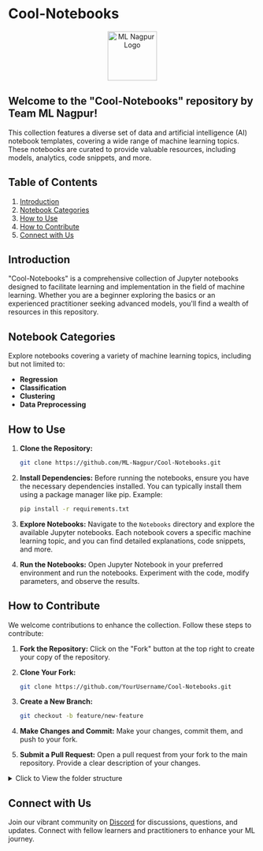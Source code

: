 # Cool-Notebooks

<p align="center"><img src="https://avatars.githubusercontent.com/u/142468240?s=400&u=9a340c3f66cca9b146fc035d39f3ab3fef26989a&v=4" alt="ML Nagpur Logo" width="auto" height="100" style="border-radius=20px;"></p>

## Welcome to the "Cool-Notebooks" repository by Team ML Nagpur! 

This collection features a diverse set of data and artificial intelligence (AI) notebook templates, covering a wide range of machine learning topics. These notebooks are curated to provide valuable resources, including models, analytics, code snippets, and more.

## Table of Contents

1. [Introduction](#introduction)
2. [Notebook Categories](#notebook-categories)
3. [How to Use](#how-to-use)
4. [How to Contribute](#how-to-contribute)
5. [Connect with Us](#connect-with-us)

## Introduction

"Cool-Notebooks" is a comprehensive collection of Jupyter notebooks designed to facilitate learning and implementation in the field of machine learning. Whether you are a beginner exploring the basics or an experienced practitioner seeking advanced models, you'll find a wealth of resources in this repository.

## Notebook Categories

Explore notebooks covering a variety of machine learning topics, including but not limited to:

- **Regression**
- **Classification**
- **Clustering**
- **Data Preprocessing**


## How to Use

1. **Clone the Repository:**
   ```bash
   git clone https://github.com/ML-Nagpur/Cool-Notebooks.git
   ```

2. **Install Dependencies:**
   Before running the notebooks, ensure you have the necessary dependencies installed. You can typically install them using a package manager like pip. Example:
   ```bash
   pip install -r requirements.txt
   ```

3. **Explore Notebooks:**
   Navigate to the `Notebooks` directory and explore the available Jupyter notebooks. Each notebook covers a specific machine learning topic, and you can find detailed explanations, code snippets, and more.

4. **Run the Notebooks:**
   Open Jupyter Notebook in your preferred environment and run the notebooks. Experiment with the code, modify parameters, and observe the results.

## How to Contribute

We welcome contributions to enhance the collection. Follow these steps to contribute:

1. **Fork the Repository:**
Click on the "Fork" button at the top right to create your copy of the repository.

2. **Clone Your Fork:**
   ```bash
   git clone https://github.com/YourUsername/Cool-Notebooks.git
   ```
3. **Create a New Branch:**
   ```bash
   git checkout -b feature/new-feature
   ```
4. **Make Changes and Commit:**
Make your changes, commit them, and push to your fork.

5. **Submit a Pull Request:**
Open a pull request from your fork to the main repository. Provide a clear description of your changes.

<details >
   <summary> Click to View the folder structure </summary>
# Cool-Notebooks

## Machine Learning Notebooks

### Computer Vision

- Face Detection
  - [Face_detection.py](https://github.com/ML-Nagpur/Cool-Notebooks/blob/main/Computer%20Vision/Face_Detection/Face_Detection.py)
  - [requirements.txt](https://github.com/ML-Nagpur/Cool-Notebooks/blob/main/Computer%20Vision/Face_Detection/requirements.txt)
- Hand_Tracking
  - [Hand_Tracking.py](https://github.com/ML-Nagpur/Cool-Notebooks/blob/main/Computer%20Vision/Hand_Tracking/Hand_Tracking.py)
  - [requirements.txt](https://github.com/ML-Nagpur/Cool-Notebooks/blob/main/Computer%20Vision/Hand_Tracking/requirements.txt)


### Deep Learning

- Convolutional Neural Networks (CNN)
  - [Convolution Neural Network for MNIST Handwritten Digits Classification.ipynb](https://github.com/ML-Nagpur/Cool-Notebooks/blob/main/Deep%20Learning/%20Convolutional%20Neural%20Networks%20(CNN)/Python/Convolution%20Neural%20Network%20for%20MNIST%20Handwritten%20Digits%20Classification.ipynb)
  - [Convolution Neural Network for MNIST Handwritten Digits Classification.py
](https://github.com/ML-Nagpur/Cool-Notebooks/blob/main/Deep%20Learning/%20Convolutional%20Neural%20Networks%20(CNN)/Python/Convolution%20Neural%20Network%20for%20MNIST%20Handwritten%20Digits%20Classification.py)
  - [convolutional_neural_network.ipynb
Latest](https://github.com/ML-Nagpur/Cool-Notebooks/blob/main/Deep%20Learning/%20Convolutional%20Neural%20Networks%20(CNN)/Python/convolutional_neural_network.ipynb)
  - [convolutional_neural_network.py](https://github.com/ML-Nagpur/Cool-Notebooks/blob/main/Deep%20Learning/%20Convolutional%20Neural%20Networks%20(CNN)/Python/convolutional_neural_network.py)
    
- Artificial Neural Networks (ANN)
  - Python
    - [.DS_Store](https://github.com/ML-Nagpur/Cool-Notebooks/blob/main/Deep%20Learning/Artificial%20Neural%20Networks%20(ANN)/Python/.DS_Store)
    - [Churn_Modelling.csv](https://github.com/ML-Nagpur/Cool-Notebooks/blob/main/Deep%20Learning/Artificial%20Neural%20Networks%20(ANN)/Python/Churn_Modelling.csv)
    - [artificial_neural_network.ipynb](https://github.com/ML-Nagpur/Cool-Notebooks/blob/main/Deep%20Learning/Artificial%20Neural%20Networks%20(ANN)/Python/artificial_neural_network.ipynb)
    - [artificial_neural_network.py](https://github.com/ML-Nagpur/Cool-Notebooks/blob/main/Deep%20Learning/Artificial%20Neural%20Networks%20(ANN)/Python/artificial_neural_network.py)
  - [.DS_Store](https://github.com/ML-Nagpur/Cool-Notebooks/blob/main/Deep%20Learning/Artificial%20Neural%20Networks%20(ANN)/.DS_Store)
  - [Stochastic_Gradient_Descent.png](https://github.com/ML-Nagpur/Cool-Notebooks/blob/main/Deep%20Learning/Artificial%20Neural%20Networks%20(ANN)/Stochastic_Gradient_Descent.png)
  
- Gated Recurrent Unit (GRU)
  - [Gated_Recurrent_Unit_(GRU).ipynb](https://github.com/ML-Nagpur/Cool-Notebooks/blob/main/Deep%20Learning/Gated%20Recurrent%20Unit%20(GRU)/Gated_Recurrent_Unit_(GRU).ipynb)
  - [Mastercard_stock_history.csv](https://github.com/ML-Nagpur/Cool-Notebooks/blob/main/Deep%20Learning/Gated%20Recurrent%20Unit%20(GRU)/Mastercard_stock_history.csv)
  - [gated_recurrent_unit_(gru).py](https://github.com/ML-Nagpur/Cool-Notebooks/blob/main/Deep%20Learning/Gated%20Recurrent%20Unit%20(GRU)/gated_recurrent_unit_(gru).py)
    
- Long Short Term Memory (LSTM)
  - [Long_Short_Term_Memory_(LSTM).ipynb](https://github.com/ML-Nagpur/Cool-Notebooks/blob/main/Deep%20Learning/Long%20Short%20Term%20Memory%20(LSTM)/Long_Short_Term_Memory_(LSTM).ipynb)
  - [Mastercard_stock_history.csv](https://github.com/ML-Nagpur/Cool-Notebooks/blob/main/Deep%20Learning/Long%20Short%20Term%20Memory%20(LSTM)/Mastercard_stock_history.csv)
  - [long_short_term_memory_(lstm).py](https://github.com/ML-Nagpur/Cool-Notebooks/blob/main/Deep%20Learning/Long%20Short%20Term%20Memory%20(LSTM)/long_short_term_memory_(lstm).py)
    
- Multi-layer perceptron (MLP)
  - [Multi_Layer_Perceptron_(MLP)_Model.ipynb](https://github.com/ML-Nagpur/Cool-Notebooks/blob/main/Deep%20Learning/Multi-layer%20perceptron%20(MLP)/Multi_Layer_Perceptron_(MLP)_Model.ipynb)
  - [multi_layer_perceptron_(mlp)_model.py](https://github.com/ML-Nagpur/Cool-Notebooks/blob/main/Deep%20Learning/Multi-layer%20perceptron%20(MLP)/multi_layer_perceptron_(mlp)_model.py)
    
- Recurrent Neural Networks (RNN)
  - [Recurrent_Neural_Networks_(RNN).ipynb](https://github.com/ML-Nagpur/Cool-Notebooks/blob/main/Deep%20Learning/Recurrent%20Neural%20Networks%20(RNN)/Recurrent_Neural_Networks_(RNN).ipynb)
  - [recurrent_neural_networks_(rnn).py](https://github.com/ML-Nagpur/Cool-Notebooks/blob/main/Deep%20Learning/Recurrent%20Neural%20Networks%20(RNN)/recurrent_neural_networks_(rnn).py)
    
- single-layer perceptron (SLP)
  - [single_layer_perceptron_(SLP)_Model.ipynb](https://github.com/ML-Nagpur/Cool-Notebooks/blob/main/Deep%20Learning/single-layer%20perceptron%20(SLP)/single_layer_perceptron_(SLP)_Model.ipynb)
  - [single_layer_perceptron_(slp)_model.py](https://github.com/ML-Nagpur/Cool-Notebooks/blob/main/Deep%20Learning/single-layer%20perceptron%20(SLP)/single_layer_perceptron_(slp)_model.py)
 
  ### Experimental Notebooks
    - Automated ML Classification Template
        - [AutomatedClassification.ipynb](https://github.com/ML-Nagpur/Cool-Notebooks/blob/main/Experimental%20Notebooks/Automated%20ML%20Classification%20Template/AutomatedClassification.ipynb)
    - Categorise-Data-From-Single-Feature-Using-NLTK-main
        - [All Sports Fitness and Outdoors.csv](https://github.com/ML-Nagpur/Cool-Notebooks/blob/main/Experimental%20Notebooks/Categorise-Data-From-Single-Feature-Using-NLTK-main/All%20Sports%20Fitness%20and%20Outdoors.csv)
        - [CategorisationOfData_.ipynb](https://github.com/ML-Nagpur/Cool-Notebooks/blob/main/Experimental%20Notebooks/Categorise-Data-From-Single-Feature-Using-NLTK-main/CategorisationOfData_.ipynb)
        - [README.md](https://github.com/ML-Nagpur/Cool-Notebooks/blob/main/Experimental%20Notebooks/Categorise-Data-From-Single-Feature-Using-NLTK-main/README.md)
        - [sports.csv](https://github.com/ML-Nagpur/Cool-Notebooks/blob/main/Experimental%20Notebooks/Categorise-Data-From-Single-Feature-Using-NLTK-main/sports.csv)
    - [.DS_Store](https://github.com/ML-Nagpur/Cool-Notebooks/blob/main/Experimental%20Notebooks/.DS_Store)
 
  ### Machine Learning Notebooks

- Classification
  - Logistic Regression
    - Color BLind Friendly Images
       - [logistic_regression_test_set.png](https://github.com/ML-Nagpur/Cool-Notebooks/blob/main/Machine%20Learning%20Notebooks/Classification/%20Logistic%20Regression/Python/Color%20Blind%20Friendly%20Images/logistic_regression_test_set.png)
       - [logistic_regression_training_set.png](https://github.com/ML-Nagpur/Cool-Notebooks/blob/main/Machine%20Learning%20Notebooks/Classification/%20Logistic%20Regression/Python/Color%20Blind%20Friendly%20Images/logistic_regression_training_set.png)
    - [Social_Network_Ads.csv](https://github.com/ML-Nagpur/Cool-Notebooks/blob/main/Machine%20Learning%20Notebooks/Classification/%20Logistic%20Regression/Python/Social_Network_Ads.csv)
     - [logistic_regression.ipynb](https://github.com/ML-Nagpur/Cool-Notebooks/blob/main/Machine%20Learning%20Notebooks/Classification/%20Logistic%20Regression/Python/logistic_regression.ipynb)
     - [logistic_regression.py](https://github.com/ML-Nagpur/Cool-Notebooks/blob/main/Machine%20Learning%20Notebooks/Classification/%20Logistic%20Regression/Python/logistic_regression.py)
  - Decision Tree Classification
    - Color BLind Friendly Images
       - [decision_tree_classification_test_set.png](https://github.com/ML-Nagpur/Cool-Notebooks/blob/main/Machine%20Learning%20Notebooks/Classification/Decision%20Tree%20Classification/Python/Color%20Blind%20Friendly%20Images/decision_tree_classification_test_set.png)
       - [decision_tree_classification_training_set.png](https://github.com/ML-Nagpur/Cool-Notebooks/blob/main/Machine%20Learning%20Notebooks/Classification/Decision%20Tree%20Classification/Python/Color%20Blind%20Friendly%20Images/decision_tree_classification_training_set.png)
    - [Social_Network_Ads.csv](https://github.com/ML-Nagpur/Cool-Notebooks/blob/main/Machine%20Learning%20Notebooks/Classification/Decision%20Tree%20Classification/Python/Social_Network_Ads.csv)
     - [decision_tree_classification.ipynb](https://github.com/ML-Nagpur/Cool-Notebooks/blob/main/Machine%20Learning%20Notebooks/Classification/Decision%20Tree%20Classification/Python/decision_tree_classification.ipynb)
     - [decision_tree_classification.py](https://github.com/ML-Nagpur/Cool-Notebooks/blob/main/Machine%20Learning%20Notebooks/Classification/Decision%20Tree%20Classification/Python/decision_tree_classification.py)
  - K-Nearest Neighbors (K-NN)
    - Color BLind Friendly Images
       - [knn_test_set.png](https://github.com/ML-Nagpur/Cool-Notebooks/blob/main/Machine%20Learning%20Notebooks/Classification/K-Nearest%20Neighbors%20(K-NN)/Python/Color%20Blind%20Friendly%20Images/knn_test_set.png)
       - [knn_training_set.png](https://github.com/ML-Nagpur/Cool-Notebooks/blob/main/Machine%20Learning%20Notebooks/Classification/K-Nearest%20Neighbors%20(K-NN)/Python/Color%20Blind%20Friendly%20Images/knn_training_set.png)
    - [Social_Network_Ads.csv](https://github.com/ML-Nagpur/Cool-Notebooks/blob/main/Machine%20Learning%20Notebooks/Classification/K-Nearest%20Neighbors%20(K-NN)/Python/Social_Network_Ads.csv)
     - [k_nearest_neighbors.ipynb](https://github.com/ML-Nagpur/Cool-Notebooks/blob/main/Machine%20Learning%20Notebooks/Classification/K-Nearest%20Neighbors%20(K-NN)/Python/k_nearest_neighbors.ipynb)
     - [k_nearest_neighbors.py](https://github.com/ML-Nagpur/Cool-Notebooks/blob/main/Machine%20Learning%20Notebooks/Classification/K-Nearest%20Neighbors%20(K-NN)/Python/k_nearest_neighbors.py)
  - Kernel SVM
    - Color BLind Friendly Images
       - [kernel_svm_test_set.png](https://github.com/ML-Nagpur/Cool-Notebooks/blob/main/Machine%20Learning%20Notebooks/Classification/Kernel%20SVM/Python/Color%20Blind%20Friendly%20Images/kernel_svm_test_set.png)
       - [kernel_svm_training_set.png](https://github.com/ML-Nagpur/Cool-Notebooks/blob/main/Machine%20Learning%20Notebooks/Classification/Kernel%20SVM/Python/Color%20Blind%20Friendly%20Images/kernel_svm_training_set.png)
    - [Social_Network_Ads.csv](https://github.com/ML-Nagpur/Cool-Notebooks/blob/main/Machine%20Learning%20Notebooks/Classification/Kernel%20SVM/Python/Social_Network_Ads.csv)
     - [kernel_svm.ipynb](https://github.com/ML-Nagpur/Cool-Notebooks/blob/main/Machine%20Learning%20Notebooks/Classification/Kernel%20SVM/Python/kernel_svm.ipynb)
     - [kernel_svm.py](https://github.com/ML-Nagpur/Cool-Notebooks/blob/main/Machine%20Learning%20Notebooks/Classification/Kernel%20SVM/Python/kernel_svm.py)
  - Naive Bayes
    - Color BLind Friendly Images
       - [naive_bayes_test_set.png](https://github.com/ML-Nagpur/Cool-Notebooks/blob/main/Machine%20Learning%20Notebooks/Classification/Naive%20Bayes/Python/Color%20Blind%20Friendly%20Images/naive_bayes_test_set.png)
       - [naive_bayes_training_set.png](https://github.com/ML-Nagpur/Cool-Notebooks/blob/main/Machine%20Learning%20Notebooks/Classification/Kernel%20SVM/Python/Color%20Blind%20Friendly%20Images/[naive_bayes_training_set.png)
    - [Social_Network_Ads.csv](https://github.com/ML-Nagpur/Cool-Notebooks/blob/main/Machine%20Learning%20Notebooks/Classification/Naive%20Bayes/Python/Social_Network_Ads.csv)
     - [naive_bayes.ipynb](https://github.com/ML-Nagpur/Cool-Notebooks/blob/main/Machine%20Learning%20Notebooks/Classification/Naive%20Bayes/Python/naive_bayes.ipynb)
     - [naive_bayes.py](https://github.com/ML-Nagpur/Cool-Notebooks/blob/main/Machine%20Learning%20Notebooks/Classification/Naive%20Bayes/Python/naive_bayes.py)
  - Random Forest Classification
    - Color BLind Friendly Images
       - [random_forest_classification_test_set.png](https://github.com/ML-Nagpur/Cool-Notebooks/blob/main/Machine%20Learning%20Notebooks/Classification/Random%20Forest%20Classification/Python/Color%20Blind%20Friendly%20Images/random_forest_classification_test_set.png)
       - [random_forest_classification_training_set.png](https://github.com/ML-Nagpur/Cool-Notebooks/blob/main/Machine%20Learning%20Notebooks/Classification/Random%20Forest%20Classification/Python/Color%20Blind%20Friendly%20Images/random_forest_classification_training_set.png)
    - [Social_Network_Ads.csv](https://github.com/ML-Nagpur/Cool-Notebooks/blob/main/Machine%20Learning%20Notebooks/Classification/Random%20Forest%20Classification/Python/Social_Network_Ads.csv)
     - [random_forest_classification.ipynb
](https://github.com/ML-Nagpur/Cool-Notebooks/blob/main/Machine%20Learning%20Notebooks/Classification/Random%20Forest%20Classification/Python/random_forest_classification.ipynb)
     - [random_forest_classification.py](https://github.com/ML-Nagpur/Cool-Notebooks/blob/main/Machine%20Learning%20Notebooks/Classification/Random%20Forest%20Classification/Python/random_forest_classification.py)
  - Support Vector Machine (SVM)
    - Color BLind Friendly Images
       - [svm_test_set.png](https://github.com/ML-Nagpur/Cool-Notebooks/blob/main/Machine%20Learning%20Notebooks/Classification/Support%20Vector%20Machine%20(SVM)/Python/Color%20Blind%20Friendly%20Images/svm_test_set.png)
       - [svm_training_set.png](https://github.com/ML-Nagpur/Cool-Notebooks/blob/main/Machine%20Learning%20Notebooks/Classification/Support%20Vector%20Machine%20(SVM)/Python/Color%20Blind%20Friendly%20Images/svm_training_set.png)
    - [Social_Network_Ads.csv](https://github.com/ML-Nagpur/Cool-Notebooks/blob/main/Machine%20Learning%20Notebooks/Classification/Support%20Vector%20Machine%20(SVM)/Python/Social_Network_Ads.csv)
     - [support_vector_machine.ipynb](https://github.com/ML-Nagpur/Cool-Notebooks/blob/main/Machine%20Learning%20Notebooks/Classification/Support%20Vector%20Machine%20(SVM)/Python/support_vector_machine.ipynb)
     - [support_vector_machine.py](https://github.com/ML-Nagpur/Cool-Notebooks/blob/main/Machine%20Learning%20Notebooks/Classification/Support%20Vector%20Machine%20(SVM)/Python/support_vector_machine.py)
- Clustering
  -  K-Means Clustering/Python
     - [Mall_Customers.csv](https://github.com/ML-Nagpur/Cool-Notebooks/blob/main/Machine%20Learning%20Notebooks/Clustering/%20K-Means%20Clustering/Python/Mall_Customers.csv)
     - [k_means_clustering.ipynb](https://github.com/ML-Nagpur/Cool-Notebooks/blob/main/Machine%20Learning%20Notebooks/Clustering/%20K-Means%20Clustering/Python/k_means_clustering.ipynb)
     - [k_means_clustering.py](https://github.com/ML-Nagpur/Cool-Notebooks/blob/main/Machine%20Learning%20Notebooks/Clustering/%20K-Means%20Clustering/Python/k_means_clustering.py)
  -  Hierarchical Clustering
     - [Mall_Customers.csv](https://github.com/ML-Nagpur/Cool-Notebooks/blob/main/Machine%20Learning%20Notebooks/Clustering/Hierarchical%20Clustering/Python/Mall_Customers.csv)
     - [hierarchical_clustering.ipynb](https://github.com/ML-Nagpur/Cool-Notebooks/blob/main/Machine%20Learning%20Notebooks/Clustering/Hierarchical%20Clustering/Python/hierarchical_clustering.ipynb)
     - [hierarchical_clustering.py](https://github.com/ML-Nagpur/Cool-Notebooks/blob/main/Machine%20Learning%20Notebooks/Clustering/Hierarchical%20Clustering/Python/hierarchical_clustering.py)
-  Data Preprocessing
   - [Data.csv](https://github.com/ML-Nagpur/Cool-Notebooks/blob/main/Machine%20Learning%20Notebooks/Data%20Preprocessing/Python/Data.csv)
   - [data_preprocessing_template.ipynb](https://github.com/ML-Nagpur/Cool-Notebooks/blob/main/Machine%20Learning%20Notebooks/Data%20Preprocessing/Python/data_preprocessing_template.ipynb)
   - [data_preprocessing_template.py](https://github.com/ML-Nagpur/Cool-Notebooks/blob/main/Machine%20Learning%20Notebooks/Data%20Preprocessing/Python/data_preprocessing_template.py)
   - [data_preprocessing_tools.ipynb](https://github.com/ML-Nagpur/Cool-Notebooks/blob/main/Machine%20Learning%20Notebooks/Data%20Preprocessing/Python/data_preprocessing_tools.ipynb)
   - [data_preprocessing_tools.py](https://github.com/ML-Nagpur/Cool-Notebooks/blob/main/Machine%20Learning%20Notebooks/Data%20Preprocessing/Python/data_preprocessing_tools.py)
 
- Regression
  - Polynomial Regression
    - [Position_Salaries.csv](https://github.com/ML-Nagpur/Cool-Notebooks/blob/main/Machine%20Learning%20Notebooks/Regression/%20Polynomial%20Regression/Python/Position_Salaries.csv)
    - [polynomial_regression.ipynb](https://github.com/ML-Nagpur/Cool-Notebooks/blob/main/Machine%20Learning%20Notebooks/Regression/%20Polynomial%20Regression/Python/polynomial_regression.ipynb)
    - [polynomial_regression.py](https://github.com/ML-Nagpur/Cool-Notebooks/blob/main/Machine%20Learning%20Notebooks/Regression/%20Polynomial%20Regression/Python/polynomial_regression.py)
  - Decision Tree Regression
    - [Position_Salaries.csv](https://github.com/ML-Nagpur/Cool-Notebooks/blob/main/Machine%20Learning%20Notebooks/Regression/Decision%20Tree%20Regression/Python/Position_Salaries.csv)
    - [decision_tree_regression.ipynb](https://github.com/ML-Nagpur/Cool-Notebooks/blob/main/Machine%20Learning%20Notebooks/Regression/Decision%20Tree%20Regression/Python/decision_tree_regression.ipynb)
    - [decision_tree_regression.py](https://github.com/ML-Nagpur/Cool-Notebooks/blob/main/Machine%20Learning%20Notebooks/Regression/Decision%20Tree%20Regression/Python/decision_tree_regression.py)
  - Multiple Linear Regression
    - [50_Startups.csv](https://github.com/ML-Nagpur/Cool-Notebooks/blob/main/Machine%20Learning%20Notebooks/Regression/Multiple%20Linear%20Regression/Python/50_Startups.csv)
    - [multiple_linear_regression.ipynb](https://github.com/ML-Nagpur/Cool-Notebooks/blob/main/Machine%20Learning%20Notebooks/Regression/Multiple%20Linear%20Regression/Python/multiple_linear_regression.ipynb)
    - [multiple_linear_regression.py](https://github.com/ML-Nagpur/Cool-Notebooks/blob/main/Machine%20Learning%20Notebooks/Regression/Multiple%20Linear%20Regression/Python/multiple_linear_regression.py)
  - Random Forest Regression
    - [Position_Salaries.csv](https://github.com/ML-Nagpur/Cool-Notebooks/blob/main/Machine%20Learning%20Notebooks/Regression/Random%20Forest%20Regression/Python/Position_Salaries.csv)
    - [random_forest_regression.ipynb](https://github.com/ML-Nagpur/Cool-Notebooks/blob/main/Machine%20Learning%20Notebooks/Regression/Random%20Forest%20Regression/Python/random_forest_regression.ipynb)
    - [random_forest_regression.py](https://github.com/ML-Nagpur/Cool-Notebooks/blob/main/Machine%20Learning%20Notebooks/Regression/Random%20Forest%20Regression/Python/random_forest_regression.py)
  - Simple Linear Regression
    - [Salary_Data.csv](https://github.com/ML-Nagpur/Cool-Notebooks/blob/main/Machine%20Learning%20Notebooks/Regression/Simple%20Linear%20Regression/Python/Salary_Data.csv)
    - [simple_linear_regression.ipynb](https://github.com/ML-Nagpur/Cool-Notebooks/blob/main/Machine%20Learning%20Notebooks/Regression/Simple%20Linear%20Regression/Python/simple_linear_regression.ipynb)
    - [simple_linear_regression.py](https://github.com/ML-Nagpur/Cool-Notebooks/blob/main/Machine%20Learning%20Notebooks/Regression/Simple%20Linear%20Regression/Python/simple_linear_regression.py)
  - Support Vector Regression (SVR)
    - [Position_Salaries.csv](https://github.com/ML-Nagpur/Cool-Notebooks/blob/main/Machine%20Learning%20Notebooks/Regression/Support%20Vector%20Regression%20(SVR)/Python/Position_Salaries.csv)
    - [support_vector_regression.ipynb](https://github.com/ML-Nagpur/Cool-Notebooks/blob/main/Machine%20Learning%20Notebooks/Regression/Support%20Vector%20Regression%20(SVR)/Python/support_vector_regression.ipynb)
    - [support_vector_regression.py](https://github.com/ML-Nagpur/Cool-Notebooks/blob/main/Machine%20Learning%20Notebooks/Regression/Support%20Vector%20Regression%20(SVR)/Python/support_vector_regression.py)
   
### Natural Language Processing
  - Flipkart_Sentiment_Analysis
    - [Flipkart_Sentiment_Analysis.ipynb](https://github.com/ML-Nagpur/Cool-Notebooks/blob/main/Natural%20Language%20Processing/Flipkart_Sentiment_Analysis/Flipkart_Sentiment_Analysis.ipynb)
    - [flipkart_product_.csv](https://github.com/ML-Nagpur/Cool-Notebooks/blob/main/Natural%20Language%20Processing/Flipkart_Sentiment_Analysis/flipkart_product_.csv)
    - [flipkart_sentiment_analysis.py](https://github.com/ML-Nagpur/Cool-Notebooks/blob/main/Natural%20Language%20Processing/Flipkart_Sentiment_Analysis/flipkart_sentiment_analysis.py)
  - Spam_or_Ham_Classification
    - [SMSSpamCollection.csv](https://github.com/ML-Nagpur/Cool-Notebooks/blob/main/Natural%20Language%20Processing/Spam_or_Ham_Classification/SMSSpamCollection.csv)
    - [Spam_or_Ham_classifier_nlp.ipynb](https://github.com/ML-Nagpur/Cool-Notebooks/blob/main/Natural%20Language%20Processing/Spam_or_Ham_Classification/Spam_or_Ham_classifier_nlp.ipynb)
    - [spam_or_ham_classifier_nlp.py](https://github.com/ML-Nagpur/Cool-Notebooks/blob/main/Natural%20Language%20Processing/Spam_or_Ham_Classification/spam_or_ham_classifier_nlp.py)
    

</details>

## Connect with Us

Join our vibrant community on [Discord](https://discord.gg/sJews9ERAK) for discussions, questions, and updates. Connect with fellow learners and practitioners to enhance your ML journey.
